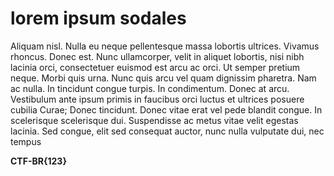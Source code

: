 # lorem ipsum sodales

Aliquam nisl. Nulla eu neque pellentesque massa lobortis ultrices. Vivamus rhoncus. Donec est. Nunc ullamcorper, velit in aliquet lobortis, nisi nibh lacinia orci, consectetuer euismod est arcu ac orci. Ut semper pretium neque. Morbi quis urna. Nunc quis arcu vel quam dignissim pharetra. Nam ac nulla. In tincidunt congue turpis. In condimentum. Donec at arcu. Vestibulum ante ipsum primis in faucibus orci luctus et ultrices posuere cubilia Curae; Donec tincidunt. Donec vitae erat vel pede blandit congue. In scelerisque scelerisque dui. Suspendisse ac metus vitae velit egestas lacinia. Sed congue, elit sed consequat auctor, nunc nulla vulputate dui, nec tempus

**CTF-BR{123}**
